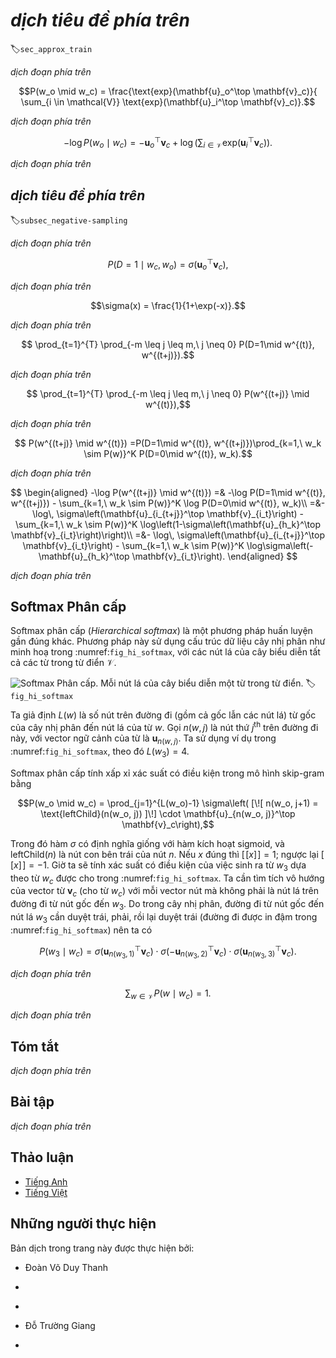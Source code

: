 <!-- ===================== Bắt đầu dịch Phần 1 ==================== -->
<!-- ========================================= REVISE PHẦN 1 - BẮT ĐẦU =================================== -->

<!--
# Approximate Training
-->

# *dịch tiêu đề phía trên*
:label:`sec_approx_train`

<!--
Recall content of the last section.  The core feature of the skip-gram model is the use of softmax operations to compute the conditional probability of generating context word $w_o$ based on the given central target word $w_c$.
-->

*dịch đoạn phía trên*


$$P(w_o \mid w_c) = \frac{\text{exp}(\mathbf{u}_o^\top \mathbf{v}_c)}{ \sum_{i \in \mathcal{V}} \text{exp}(\mathbf{u}_i^\top \mathbf{v}_c)}.$$


<!--
The logarithmic loss corresponding to the conditional probability is given as
-->

*dịch đoạn phía trên*


$$-\log P(w_o \mid w_c) =
-\mathbf{u}_o^\top \mathbf{v}_c + \log\left(\sum_{i \in \mathcal{V}} \text{exp}(\mathbf{u}_i^\top \mathbf{v}_c)\right).$$


<!--
Because the softmax operation has considered that the context word could be any word in the dictionary $\mathcal{V}$, 
the loss mentioned above actually includes the sum of the number of items in the dictionary size.
From the last section, we know that for both the skip-gram model and CBOW model, 
because they both get the conditional probability using a softmax operation, 
the gradient computation for each step contains the sum of the number of items in the dictionary size.
For larger dictionaries with hundreds of thousands or even millions of words, the overhead for computing each gradient may be too high.
In order to reduce such computational complexity, we will introduce two approximate training methods in this section: negative sampling and hierarchical softmax.
Since there is no major difference between the skip-gram model and the CBOW model, 
we will only use the skip-gram model as an example to introduce these two training methods in this section.
-->

*dịch đoạn phía trên*


<!--
## Negative Sampling
-->

## *dịch tiêu đề phía trên*
:label:`subsec_negative-sampling`


<!--
Negative sampling modifies the original objective function.
Given a context window for the central target word $w_c$, we will treat it as an event for context word $w_o$ to appear in the context window and compute the probability of this event from
-->

*dịch đoạn phía trên*


$$P(D=1\mid w_c, w_o) = \sigma(\mathbf{u}_o^\top \mathbf{v}_c),$$


<!--
Here, the $\sigma$ function has the same definition as the sigmoid activation function:
-->

*dịch đoạn phía trên*


$$\sigma(x) = \frac{1}{1+\exp(-x)}.$$


<!--
We will first consider training the word vector by maximizing the joint probability of all events in the text sequence.
Given a text sequence of length $T$, we assume that the word at timestep $t$ is $w^{(t)}$ and the context window size is $m$.
Now we consider maximizing the joint probability
-->

*dịch đoạn phía trên*


$$ \prod_{t=1}^{T} \prod_{-m \leq j \leq m,\ j \neq 0} P(D=1\mid w^{(t)}, w^{(t+j)}).$$

<!-- ===================== Kết thúc dịch Phần 1 ===================== -->

<!-- ===================== Bắt đầu dịch Phần 2 ===================== -->


<!--
However, the events included in the model only consider positive examples.
In this case, only when all the word vectors are equal and their values approach infinity can the joint probability above be maximized to 1.
Obviously, such word vectors are meaningless.
Negative sampling makes the objective function more meaningful by sampling with an addition of negative examples.
Assume that event $P$ occurs when context word $w_o$ appears in the context window of central target word $w_c$, 
and we sample $K$ words that do not appear in the context window according to the distribution $P(w)$ to act as noise words.
We assume the event for noise word $w_k$($k=1, \ldots, K$) to not appear in the context window of central target word $w_c$ is $N_k$.
Suppose that events $P$ and $N_1, \ldots, N_K$ for both positive and negative examples are independent of each other.
By considering negative sampling, we can rewrite the joint probability above, which only considers the positive examples, as
-->

*dịch đoạn phía trên*


$$ \prod_{t=1}^{T} \prod_{-m \leq j \leq m,\ j \neq 0} P(w^{(t+j)} \mid w^{(t)}),$$


<!--
Here, the conditional probability is approximated to be
-->

*dịch đoạn phía trên*


$$ P(w^{(t+j)} \mid w^{(t)}) =P(D=1\mid w^{(t)}, w^{(t+j)})\prod_{k=1,\ w_k \sim P(w)}^K P(D=0\mid w^{(t)}, w_k).$$


<!--
Let the text sequence index of word $w^{(t)}$ at timestep $t$ be $i_t$ and $h_k$ for noise word $w_k$ in the dictionary.
The logarithmic loss for the conditional probability above is
-->

*dịch đoạn phía trên*


$$
\begin{aligned}
-\log P(w^{(t+j)} \mid w^{(t)})
=& -\log P(D=1\mid w^{(t)}, w^{(t+j)}) - \sum_{k=1,\ w_k \sim P(w)}^K \log P(D=0\mid w^{(t)}, w_k)\\
=&-  \log\, \sigma\left(\mathbf{u}_{i_{t+j}}^\top \mathbf{v}_{i_t}\right) - \sum_{k=1,\ w_k \sim P(w)}^K \log\left(1-\sigma\left(\mathbf{u}_{h_k}^\top \mathbf{v}_{i_t}\right)\right)\\
=&-  \log\, \sigma\left(\mathbf{u}_{i_{t+j}}^\top \mathbf{v}_{i_t}\right) - \sum_{k=1,\ w_k \sim P(w)}^K \log\sigma\left(-\mathbf{u}_{h_k}^\top \mathbf{v}_{i_t}\right).
\end{aligned}
$$


<!--
Here, the gradient computation in each step of the training is no longer related to the dictionary size, but linearly related to $K$. When $K$ takes a smaller constant, the negative sampling has a lower computational overhead for each step.
-->

*dịch đoạn phía trên*

<!-- ===================== Kết thúc dịch Phần 2 ===================== -->

<!-- ===================== Bắt đầu dịch Phần 3 ===================== -->

<!-- ========================================= REVISE PHẦN 1 - KẾT THÚC ===================================-->

<!-- ========================================= REVISE PHẦN 2 - BẮT ĐẦU ===================================-->

<!--
## Hierarchical Softmax
-->

## Softmax Phân cấp


<!--
Hierarchical softmax is another type of approximate training method.
It uses a binary tree for data structure as illustrated in :numref:`fig_hi_softmax`, 
with the leaf nodes of the tree representing every word in the dictionary $\mathcal{V}$.
-->

Softmax phân cấp (*Hierarchical softmax*) là một phương pháp huấn luyện gần đúng khác.
Phương pháp này sử dụng cấu trúc dữ liệu cây nhị phân như minh hoạ trong :numref:`fig_hi_softmax`,
với các nút lá của cây biểu diễn tất cả các từ trong từ điển $\mathcal{V}$.


<!--
![Hierarchical Softmax. Each leaf node of the tree represents a word in the dictionary.](../img/hi-softmax.svg)
-->

![Softmax Phân cấp. Mỗi nút lá của cây biểu diễn một từ trong từ điển.](../img/hi-softmax.svg)
:label:`fig_hi_softmax`


<!--
We assume that $L(w)$ is the number of nodes on the path (including the root and leaf nodes) from the root node of the binary tree to the leaf node of word $w$.
Let $n(w, j)$ be the $j^\mathrm{th}$ node on this path, with the context word vector $\mathbf{u}_{n(w, j)}$.
We use Figure 10.3 as an example, so $L(w_3) = 4$.
Hierarchical softmax will approximate the conditional probability in the skip-gram model as
-->

Ta giả định $L(w)$ là số nút trên đường đi (gồm cả gốc lẫn các nút lá) từ gốc của cây nhị phân đến nút lá của từ $w$.
Gọi $n(w, j)$ là nút thứ $j^\mathrm{th}$ trên đường đi này, với vector ngữ cảnh của từ là $\mathbf{u}_{n(w, j)}$.
Ta sử dụng ví dụ trong :numref:`fig_hi_softmax`, theo đó $L(w_3) = 4$.
<!-- Note: Ở đây bản gốc không có reference tới hình cây nhị phân trên nên bị lỗi reference tới Figure 10.3 -->
Softmax phân cấp tính xấp xỉ xác suất có điều kiện trong mô hình skip-gram bằng


$$P(w_o \mid w_c) = \prod_{j=1}^{L(w_o)-1} \sigma\left( [\![  n(w_o, j+1) = \text{leftChild}(n(w_o, j)) ]\!] \cdot \mathbf{u}_{n(w_o, j)}^\top \mathbf{v}_c\right),$$


<!--
Here the $\sigma$ function has the same definition as the sigmoid activation function, and $\text{leftChild}(n)$ is the left child node of node $n$.
If $x$ is true, $[\![x]\!] = 1$; otherwise $[\![x]\!] = -1$.
Now, we will compute the conditional probability of generating word $w_3$ based on the given word $w_c$ in Figure 10.3.
We need to find the inner product of word vector $\mathbf{v}_c$ (for word $w_c$) and each non-leaf node vector on the path from the root node to $w_3$.
Because, in the binary tree, the path from the root node to leaf node $w_3$ needs to be traversed left, right, and left again (the path with the bold line in Figure 10.3), we get
-->

Trong đó hàm $\sigma$ có định nghĩa giống với hàm kích hoạt sigmoid, và $\text{leftChild}(n)$ là nút con bên trái của nút $n$.
Nếu $x$ đúng thì $[\![x]\!] = 1$; ngược lại $[\![x]\!] = -1$.
Giờ ta sẽ tính xác suất có điều kiện của việc sinh ra từ $w_3$ dựa theo từ $w_c$ được cho trong :numref:`fig_hi_softmax`.
Ta cần tìm tích vô hướng của vector từ $\mathbf{v}_c$ (cho từ $w_c$) với mỗi vector nút mà không phải là nút lá trên đường đi từ nút gốc đến $w_3$.
Do trong cây nhị phân, đường đi từ nút gốc đến nút lá $w_3$ cần duyệt trái, phải, rồi lại duyệt trái (đường đi được in đậm trong :numref:`fig_hi_softmax`) nên ta có


$$P(w_3 \mid w_c) = \sigma(\mathbf{u}_{n(w_3, 1)}^\top \mathbf{v}_c) \cdot \sigma(-\mathbf{u}_{n(w_3, 2)}^\top \mathbf{v}_c) \cdot \sigma(\mathbf{u}_{n(w_3, 3)}^\top \mathbf{v}_c).$$

<!-- ===================== Kết thúc dịch Phần 3 ===================== -->

<!-- ===================== Bắt đầu dịch Phần 4 ===================== -->

<!--
Because $\sigma(x)+\sigma(-x) = 1$, the condition that the sum of the conditional probability of any word generated 
based on the given central target word $w_c$ in dictionary $\mathcal{V}$ be 1 will also suffice:
-->

*dịch đoạn phía trên*


$$\sum_{w \in \mathcal{V}} P(w \mid w_c) = 1.$$


<!--
In addition, because the order of magnitude for $L(w_o)-1$ is $\mathcal{O}(\text{log}_2|\mathcal{V}|)$, when the size of dictionary $\mathcal{V}$ is large, the computational overhead for each step in the hierarchical softmax training is greatly reduced compared to situations where we do not use approximate training.
-->

*dịch đoạn phía trên*


## Tóm tắt

<!--
* Negative sampling constructs the loss function by considering independent events that contain both positive and negative examples.
The gradient computational overhead for each step in the training process is linearly related to the number of noise words we sample.
* Hierarchical softmax uses a binary tree and constructs the loss function based on the path from the root node to the leaf node.
The gradient computational overhead for each step in the training process is related to the logarithm of the dictionary size.
-->

*dịch đoạn phía trên*


## Bài tập

<!--
1. Before reading the next section, think about how we should sample noise words in negative sampling.
2. What makes the last formula in this section hold?
3. How can we apply negative sampling and hierarchical softmax in the skip-gram model?
-->

*dịch đoạn phía trên*


<!-- ===================== Kết thúc dịch Phần 4 ===================== -->
<!-- ========================================= REVISE PHẦN 2 - KẾT THÚC ===================================-->


## Thảo luận
* [Tiếng Anh](https://discuss.d2l.ai/t/382)
* [Tiếng Việt](https://forum.machinelearningcoban.com/c/d2l)


## Những người thực hiện
Bản dịch trong trang này được thực hiện bởi:
<!--
Tác giả của mỗi Pull Request điền tên mình và tên những người review mà bạn thấy
hữu ích vào từng phần tương ứng. Mỗi dòng một tên, bắt đầu bằng dấu `*`.
Tên đầy đủ của các reviewer có thể được tìm thấy tại https://github.com/aivivn/d2l-vn/blob/master/docs/contributors_info.md
-->

* Đoàn Võ Duy Thanh
<!-- Phần 1 -->
* 

<!-- Phần 2 -->
* 

<!-- Phần 3 -->
* Đỗ Trường Giang

<!-- Phần 4 -->
* 

